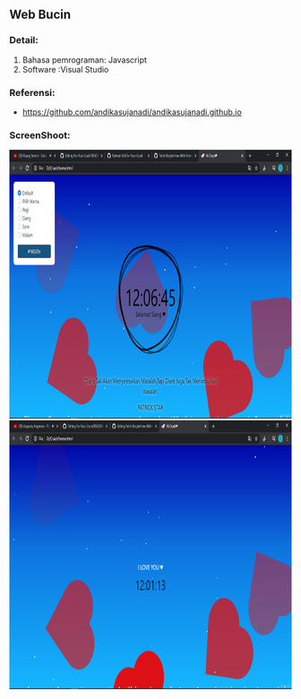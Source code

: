## Web Bucin

### Detail:
1. Bahasa pemrograman: Javascript
2. Software :Visual Studio

### Referensi:
- https://github.com/andikasujanadi/andikasujanadi.github.io
 

### ScreenShoot:
<a> <img src=/web1.png  height="480" width="888" > </a>
<img src=/web.png  height="480" width="888" >




